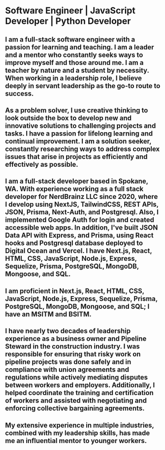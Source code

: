 # Software Engineer | JavaScript Developer | Python Developer

## I am a full-stack software engineer with a passion for learning and teaching. I am a leader and a mentor who constantly seeks ways to improve myself and those around me. I am a teacher by nature and a student by necessity. When working in a leadership role, I believe deeply in servant leadership as the go-to route to success.

## As a problem solver, I use creative thinking to look outside the box to develop new and innovative solutions to challenging projects and tasks. I have a passion for lifelong learning and continual improvement. I am a solution seeker, constantly researching ways to address complex issues that arise in projects as efficiently and effectively as possible.

## I am a full-stack developer based in Spokane, WA. With experience working as a full stack developer for NerdBrainz LLC since 2020, where I develop using NextJS, TailwindCSS, REST APIs, JSON, Prisma, Next-Auth, and Postgresql. Also, I implemented Google Auth for login and created accessible web apps. In addition, I've built JSON Data API with Express, and Prisma, using React hooks and Postgresql database deployed to Digital Ocean and Vercel. I have Next.js, React, HTML, CSS, JavaScript, Node.js, Express, Sequelize, Prisma, PostgreSQL, MongoDB, Mongoose, and SQL. 

## I am proficient in Next.js, React, HTML, CSS, JavaScript, Node.js, Express, Sequelize, Prisma, PostgreSQL, MongoDB, Mongoose, and SQL; I have an MSITM and BSITM.

## I have nearly two decades of leadership experience as a business owner and Pipeline Steward in the construction industry. I was responsible for ensuring that risky work on pipeline projects was done safely and in compliance with union agreements and regulations while actively mediating disputes between workers and employers. Additionally, I helped coordinate the training and certification of workers and assisted with negotiating and enforcing collective bargaining agreements.

## My extensive experience in multiple industries, combined with my leadership skills, has made me an influential mentor to younger workers.
